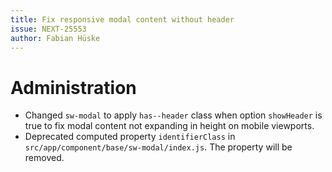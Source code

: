 ```yaml
---
title: Fix responsive modal content without header
issue: NEXT-25553
author: Fabian Hüske
---
```

# Administration
* Changed `sw-modal` to apply `has--header` class when option `showHeader` is true to fix modal content not expanding in height on mobile viewports.
* Deprecated computed property `identifierClass` in `src/app/component/base/sw-modal/index.js`. The property will be removed.
